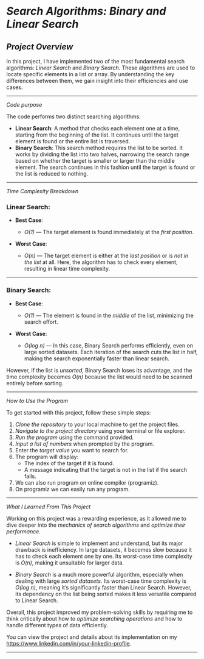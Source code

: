# *Search Algorithms: Binary and Linear Search*

## *Project Overview*

In this project, I have implemented two of the most fundamental search algorithms: *Linear Search* and *Binary Search*. These algorithms are used to locate specific elements in a list or array. By understanding the key differences between them, we gain insight into their efficiencies and use cases.

---

 *Code purpose*

The code performs two distinct searching algorithms:

- **Linear Search**: A method that checks each element one at a time, starting from the beginning of the list. It continues until the target element is found or the entire list is traversed.
- **Binary Search**: This search method requires the list to be sorted. It works by dividing the list into two halves, narrowing the search range based on whether the target is smaller or larger than the middle element. The search continues in this fashion until the target is found or the list is reduced to nothing.

---

 *Time Complexity Breakdown*

### **Linear Search**:
- **Best Case**: 
  - *O(1)* — The target element is found immediately at the *first position*.
  
- **Worst Case**: 
  - *O(n)* — The target element is either at the *last position* or is *not in the list* at all. Here, the algorithm has to check every element, resulting in linear time complexity.

---

### **Binary Search**:
- **Best Case**: 
  - *O(1)* — The element is found in the *middle* of the list, minimizing the search effort.
  
- **Worst Case**: 
  - *O(log n)* — In this case, Binary Search performs efficiently, even on large sorted datasets. Each iteration of the search cuts the list in half, making the search exponentially faster than linear search.

However, if the list is *unsorted*, Binary Search loses its advantage, and the time complexity becomes *O(n)* because the list would need to be scanned entirely before sorting.

---

 *How to Use the Program*

To get started with this project, follow these simple steps:

1. *Clone the repository* to your local machine to get the project files.
2. *Navigate to the project directory* using your terminal or file explorer.
3. *Run the program* using the command provided.
4. *Input a list of numbers* when prompted by the program.
5. Enter the *target value* you want to search for.
6. The program will display:
   - The index of the target if it is found.
   - A message indicating that the target is not in the list if the search fails.
7. We can also run program on online compilor (programiz).
8. On programiz we can easily run any program.

---

 *What I Learned From This Project*

Working on this project was a rewarding experience, as it allowed me to dive deeper into the *mechanics of search algorithms* and *optimize their performance*.

- *Linear Search* is simple to implement and understand, but its major drawback is inefficiency. In large datasets, it becomes slow because it has to check each element one by one. Its worst-case time complexity is *O(n)*, making it unsuitable for larger data.
  
- *Binary Search* is a much more powerful algorithm, especially when dealing with large *sorted datasets*. Its worst-case time complexity is *O(log n)*, meaning it’s significantly faster than Linear Search. However, its dependency on the list being sorted makes it less versatile compared to Linear Search.

Overall, this project improved my problem-solving skills by requiring me to think critically about how to *optimize searching operations* and how to handle different types of data efficiently.

You can view the project and details about its implementation on my https://www.linkedin.com/in/your-linkedin-profile.

---
